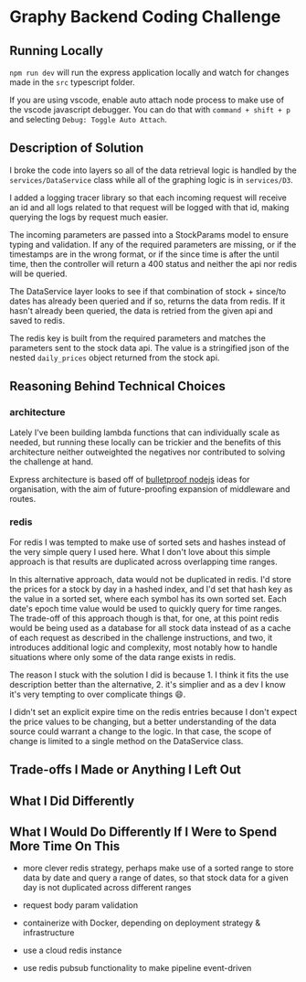 # Graphy Backend Coding Challenge


## Running Locally
`npm run dev` will run the express application locally and watch for changes made in the `src` typescript folder.

If you are using vscode, enable auto attach node process to make use of the vscode javascript debugger. You can do that with `command + shift + p` and selecting `Debug: Toggle Auto Attach`.


## Description of Solution
I broke the code into layers so all of the data retrieval logic is handled by the `services/DataService` class while all of the graphing logic is in `services/D3`. 

I added a logging tracer library so that each incoming request will receive an id and all logs related to that request will be logged with that id, making querying the logs by request much easier.

The incoming parameters are passed into a StockParams model to ensure typing and validation. If any of the required parameters are missing, or if the timestamps are in the wrong format, or if the since time is after the until time, then the controller will return a 400 status and neither the api nor redis will be queried.

The DataService layer looks to see if that combination of stock + since/to dates has already been queried and if so, returns the data from redis. If it hasn't already been queried, the data is retried from the given api and saved to redis.

The redis key is built from the required parameters and matches the parameters sent to the stock data api. The value is a stringified json of the nested `daily_prices` object returned from the stock api.


## Reasoning Behind Technical Choices

### architecture
Lately I've been building lambda functions that can individually scale as needed, but running these locally can be trickier and the benefits of this architecture neither outweighted the negatives nor contributed to solving the challenge at hand.

Express architecture is based off of [bulletproof nodejs](https://softwareontheroad.com/ideal-nodejs-project-structure/) ideas for organisation, with the aim of future-proofing expansion of middleware and routes. 

### redis

For redis I was tempted to make use of sorted sets and hashes instead of the very simple query I used here. What I don't love about this simple approach is that results are duplicated across overlapping time ranges.

In this alternative approach, data would not be duplicated in redis. I'd store the prices for a stock by day in a hashed index, and I'd set that hash key as the value in a sorted set, where each symbol has its own sorted set. Each date's epoch time value would be used to quickly query for time ranges. 
The trade-off of this approach though is that, for one, at this point redis would be being used as a database for all stock data instead of as a cache of each request as described in the challenge instructions, and two, it introduces additional logic and complexity, most notably how to handle situations where only some of the data range exists in redis.

The reason I stuck with the solution I did is because 1. I think it fits the use description better than the alternative, 2. it's simplier and as a dev I know it's very tempting to over complicate things 😄. 

I didn't set an explicit expire time on the redis entries because I don't expect the price values to be changing, but a better understanding of the data source could warrant a change to the logic. In that case, the scope of change is limited to a single method on the DataService class.

## Trade-offs I Made or Anything I Left Out

## What I Did Differently

## What I Would Do Differently If I Were to Spend More Time On This

- more clever redis strategy, perhaps make use of a sorted range to store data by date and query a range of dates, so that stock data for a given day is not duplicated across different ranges

- request body param validation


- containerize with Docker, depending on deployment strategy & infrastructure

- use a cloud redis instance

- use redis pubsub functionality to make pipeline event-driven
